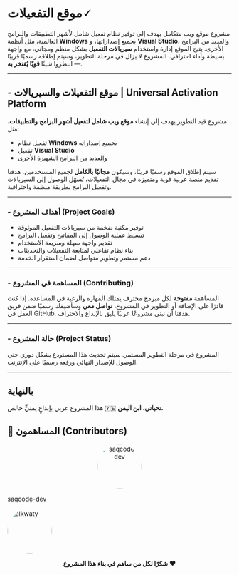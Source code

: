 

# **موقع التفعيلات🗸**

مشروع موقع ويب متكامل يهدف إلى توفير نظام تفعيل شامل لأشهر التطبيقات والبرامج العالمية، مثل أنظمة **Windows** بجميع إصداراتها، و **Visual Studio**، والعديد من البرامج الأخرى.
يتيح الموقع إدارة واستخدام **سيريالات التفعيل** بشكل منظم ومجاني، مع واجهة بسيطة وأداء احترافي.
المشروع لا يزال في مرحلة التطوير، وسيتم إطلاقه رسميًا قريبًا — انتظروا شيئًا **قويًا يُفتخر به**.

---


## - موقع التفعيلات والسيريالات | Universal Activation Platform

مشروع قيد التطوير يهدف إلى إنشاء **موقع ويب شامل لتفعيل أشهر البرامج والتطبيقات**، مثل:

* تفعيل نظام **Windows** بجميع إصداراته
* تفعيل **Visual Studio**
* والعديد من البرامج الشهيرة الأخرى

سيتم إطلاق الموقع رسميًا قريبًا، وسيكون **مجانيًا بالكامل** لجميع المستخدمين.
هدفنا تقديم منصة عربية قوية ومتميزة في مجال التفعيلات، تُسهّل الوصول إلى السيريالات وتفعيل البرامج بطريقة منظمة واحترافية.

---

### - **أهداف المشروع (Project Goals)**

* توفير مكتبة ضخمة من سيريالات التفعيل الموثوقة
* تبسيط عملية الوصول إلى المفاتيح وتفعيل البرامج
* تقديم واجهة سهلة وسريعة الاستخدام
* بناء نظام تفاعلي لمتابعة التفعيلات والتحديثات
* دعم مستمر وتطوير متواصل لضمان استقرار الخدمة

---

### - **المساهمة في المشروع (Contributing)**

المساهمة **مفتوحة** لكل مبرمج محترف يمتلك المهارة والرغبة في المساعدة.
إذا كنت قادرًا على الإضافة أو التطوير في المشروع، **تواصل معي** وسأضيفك رسميًا ضمن فريق العمل في GitHub.
هدفنا أن نبني مشروعًا عربيًا يليق بالإبداع والاحتراف.

---
### - **حالة المشروع (Project Status)**

المشروع في مرحلة التطوير المستمر.
سيتم تحديث هذا المستودع بشكل دوري حتى الوصول للإصدار النهائي ورفعه رسميًا على الإنترنت.

---

##  **بالنهاية**

هذا المشروع عربي بإبداعٍ يمنيٍّ خالص 🇾🇪
**تحياتي، ابن اليمن.**


## 👥 المساهمون (Contributors)


<p align="center">
  <a href="https://github.com/saqcode-dev">
    <img src="https://avatars.githubusercontent.com/saqcode-dev?v=4" width="100" height="100" style="border-radius:50%;" alt="saqcode-dev"/>
  </a><p>saqcode-dev</p>
  <a href="https://github.com/alkwaty">
    <img src="https://avatars.githubusercontent.com/alkwaty?v=4" width="100" height="100" style="border-radius:50%;" alt="alkwaty"/>
  </a>
</p>
<p align="center">
  <b>شكرًا لكل من ساهم في بناء هذا المشروع ❤️</b>
</p>
